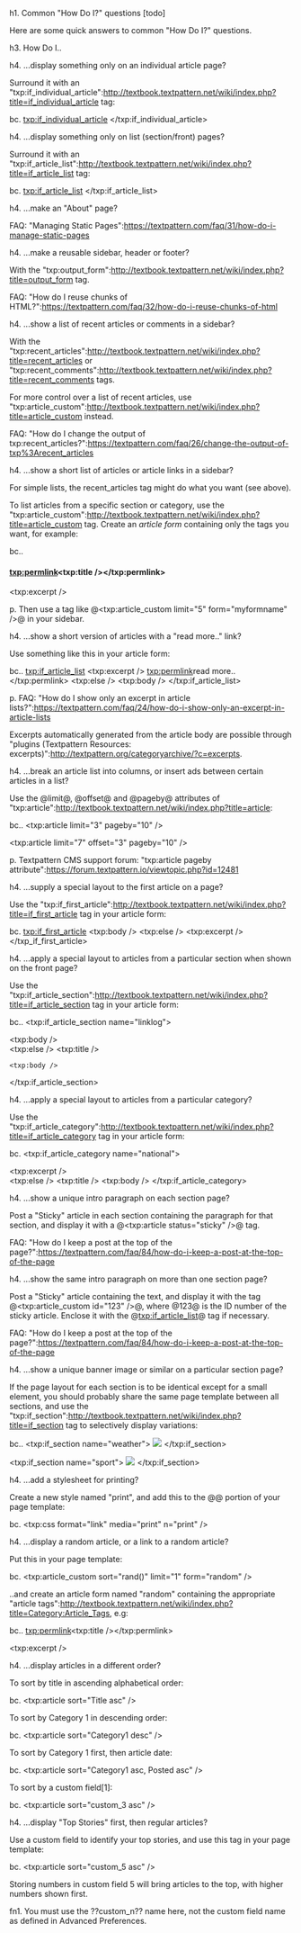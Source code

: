 h1. Common "How Do I?" questions [todo]

Here are some quick answers to common "How Do I?" questions.

h3. How Do I..

h4. ...display something only on an individual article page?

Surround it with an "txp:if_individual_article":http://textbook.textpattern.net/wiki/index.php?title=if_individual_article tag:

bc. <txp:if_individual_article>
	<!-- displayed on individual article page only -->
</txp:if_individual_article>


h4. ...display something only on list (section/front) pages?

Surround it with an "txp:if_article_list":http://textbook.textpattern.net/wiki/index.php?title=if_article_list tag:

bc. <txp:if_article_list>
	<!-- displayed on list pages only -->
</txp:if_article_list>


h4. ...make an "About" page?

FAQ: "Managing Static Pages":https://textpattern.com/faq/31/how-do-i-manage-static-pages


h4. ...make a reusable sidebar, header or footer?

With the "txp:output_form":http://textbook.textpattern.net/wiki/index.php?title=output_form tag.

FAQ: "How do I reuse chunks of HTML?":https://textpattern.com/faq/32/how-do-i-reuse-chunks-of-html


h4. ...show a list of recent articles or comments in a sidebar?

With the "txp:recent_articles":http://textbook.textpattern.net/wiki/index.php?title=recent_articles or "txp:recent_comments":http://textbook.textpattern.net/wiki/index.php?title=recent_comments tags.

For more control over a list of recent articles, use "txp:article_custom":http://textbook.textpattern.net/wiki/index.php?title=article_custom instead.

FAQ: "How do I change the output of txp:recent_articles?":https://textpattern.com/faq/26/change-the-output-of-txp%3Arecent_articles


h4. ...show a short list of articles or article links in a sidebar?

For simple lists, the recent_articles tag might do what you want (see above).

To list articles from a specific section or category, use the "txp:article_custom":http://textbook.textpattern.net/wiki/index.php?title=article_custom tag.  Create an _article form_ containing only the tags you want, for example:

bc.. <h4><txp:permlink><txp:title /></txp:permlink></h4>

<txp:excerpt />

p. Then use a tag like @<txp:article_custom limit="5" form="myformname" />@ in your sidebar.


h4. ...show a short version of articles with a "read more.." link?

Use something like this in your article form:

bc.. <txp:if_article_list>
	<!-- excerpt only -->
	<txp:excerpt />
	<txp:permlink>read more..</txp:permlink>
<txp:else />
	<!-- full article body -->
	<txp:body />
</txp:if_article_list>

p. FAQ: "How do I show only an excerpt in article lists?":https://textpattern.com/faq/24/how-do-i-show-only-an-excerpt-in-article-lists

Excerpts automatically generated from the article body are possible through "plugins (Textpattern Resources: excerpts)":http://textpattern.org/categoryarchive/?c=excerpts.


h4. ...break an article list into columns, or insert ads between certain articles in a list?

Use the @limit@, @offset@ and @pageby@ attributes of "txp:article":http://textbook.textpattern.net/wiki/index.php?title=article:

bc.. <txp:article limit="3" pageby="10" />

<!-- column break or advertisement -->

<txp:article limit="7" offset="3" pageby="10" />

p. Textpattern CMS support forum: "txp:article pageby attribute":https://forum.textpattern.io/viewtopic.php?id=12481


h4. ...supply a special layout to the first article on a page?

Use the "txp:if_first_article":http://textbook.textpattern.net/wiki/index.php?title=if_first_article tag in your article form:

bc. <txp:if_first_article>
	<!-- display the entire first article -->
	<txp:body />
<txp:else />
	<!-- display the excerpt only for subsequent articles -->
	<txp:excerpt />
</txp_if_first_article>


h4. ...apply a special layout to articles from a particular section when shown on the front page?

Use the "txp:if_article_section":http://textbook.textpattern.net/wiki/index.php?title=if_article_section tag in your article form:

bc.. <txp:if_article_section name="linklog">
	<!-- "linklog" section only -->
	<div class="linklog"><txp:body /></div>
<txp:else />
	<!-- all other sections -->
	<txp:title />

	<txp:body />
</txp:if_article_section>


h4. ...apply a special layout to articles from a particular category?

Use the "txp:if_article_category":http://textbook.textpattern.net/wiki/index.php?title=if_article_category tag in your article form:

bc. <txp:if_article_category name="national">
	<!-- "national" category only -->
	<div class="linklog"><txp:excerpt /></div>
<txp:else />
	<!-- all other categories -->
	<txp:title />
	<txp:body />
</txp:if_article_category>


h4. ...show a unique intro paragraph on each section page?

Post a "Sticky" article in each section containing the paragraph for that section, and display it with a @<txp:article status="sticky" />@ tag.

FAQ: "How do I keep a post at the top of the page?":https://textpattern.com/faq/84/how-do-i-keep-a-post-at-the-top-of-the-page


h4. ...show the same intro paragraph on more than one section page?

Post a "Sticky" article containing the text, and display it with the tag @<txp:article_custom id="123" />@, where @123@ is the ID number of the sticky article.  Enclose it with the @<txp:if_article_list>@ tag if necessary.

FAQ: "How do I keep a post at the top of the page?":https://textpattern.com/faq/84/how-do-i-keep-a-post-at-the-top-of-the-page


h4. ...show a unique banner image or similar on a particular section page?

If the page layout for each section is to be identical except for a small element, you should probably share the same page template between all sections, and use the "txp:if_section":http://textbook.textpattern.net/wiki/index.php?title=if_section tag to selectively display variations:

bc.. <txp:if_section name="weather">
	<img src="/images/cloud.jpg" />
</txp:if_section>

<txp:if_section name="sport">
	<img src="/images/cricket.jpg" />
</txp:if_section>

<!-- etc -->


h4. ...add a stylesheet for printing?

Create a new style named "print", and add this to the @<head>@ portion of your page template:

bc. <txp:css format="link" media="print" n="print" />


h4. ...display a random article, or a link to a random article?

Put this in your page template:

bc. <txp:article_custom sort="rand()" limit="1" form="random" />

..and create an article form named "random" containing the appropriate "article tags":http://textbook.textpattern.net/wiki/index.php?title=Category:Article_Tags, e.g:

bc.. <txp:permlink><txp:title /></txp:permlink>

<txp:excerpt />


h4. ...display articles in a different order?

To sort by title in ascending alphabetical order:

bc. <txp:article sort="Title asc" />

To sort by Category 1 in descending order:

bc. <txp:article sort="Category1 desc" />

To sort by Category 1 first, then article date:

bc. <txp:article sort="Category1 asc, Posted asc" />

To sort by a custom field[1]:

bc. <txp:article sort="custom_3 asc" />


h4. ...display "Top Stories" first, then regular articles?

Use a custom field to identify your top stories, and use this tag in your page template:

bc. <txp:article sort="custom_5 asc" />

Storing numbers in custom field 5 will bring articles to the top, with higher numbers shown first.



fn1. You must use the ??custom_n?? name here, not the custom field name as defined in Advanced Preferences.